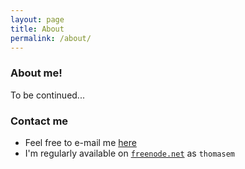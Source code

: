 ```yaml
---
layout: page
title: About
permalink: /about/
---
```


### About me!

To be continued...

### Contact me

- Feel free to e-mail me [here](mailto:me@thomasem.net)
- I'm regularly available on [`freenode.net`](https://webchat.freenode.net/) as `thomasem`
